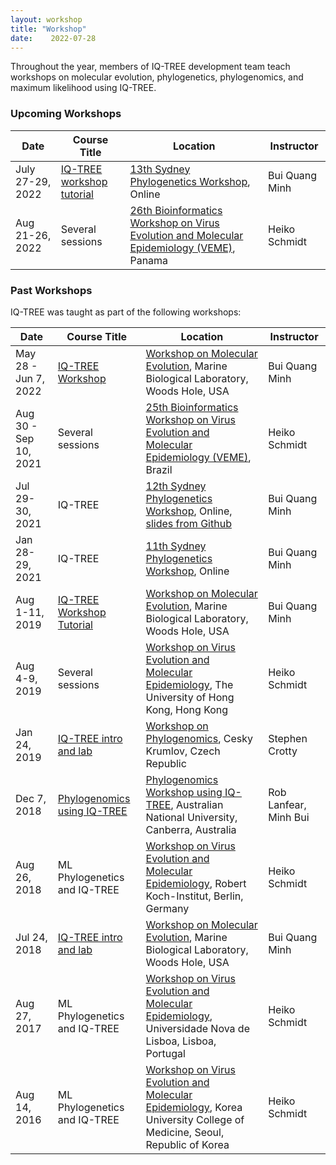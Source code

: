 ```yaml
---
layout: workshop
title: "Workshop"
date:    2022-07-28
---
```


Throughout the year, members of IQ-TREE development team teach workshops on molecular evolution, phylogenetics, phylogenomics, and maximum likelihood using IQ-TREE.

### Upcoming Workshops


| Date |  Course Title | Location | Instructor |
|------|---------------|----------------------------|-------------|
| July 27-29, 2022 | [IQ-TREE workshop tutorial](sydney2022) | [13th Sydney Phylogenetics Workshop](https://meep.sydney.edu.au/workshops/), Online | Bui Quang Minh |
| Aug 21-26, 2022 | Several sessions | [26th Bioinformatics Workshop on Virus Evolution and Molecular Epidemiology (VEME)](https://rega.kuleuven.be/cev/veme-workshop/2022), Panama | Heiko Schmidt |

### Past Workshops

IQ-TREE was taught as part of the following workshops:

| Date |  Course Title | Location | Instructor |
|------|---------------|----------------------------|-------------|
| May 28 - Jun 7, 2022 | [IQ-TREE Workshop](molevol2022) | [Workshop on Molecular Evolution](https://molevolworkshop.github.io), Marine Biological Laboratory, Woods Hole, USA | Bui Quang Minh |
| Aug 30 - Sep 10, 2021 | Several sessions | [25th Bioinformatics Workshop on Virus Evolution and Molecular Epidemiology (VEME)](https://rega.kuleuven.be/cev/veme-workshop/2021), Brazil | Heiko Schmidt |
| Jul 29-30, 2021 | IQ-TREE | [12th Sydney Phylogenetics Workshop](https://meep.sydney.edu.au/workshops/), Online, [slides from Github](https://github.com/simon-ho/SydneyPhyloWorkshop) | Bui Quang Minh |
| Jan 28-29, 2021 | IQ-TREE | [11th Sydney Phylogenetics Workshop](https://meep.sydney.edu.au/workshops/), Online | Bui Quang Minh |
| Aug 1-11, 2019 | [IQ-TREE Workshop Tutorial](molevol2019) | [Workshop on Molecular Evolution](https://molevol.mbl.edu), Marine Biological Laboratory, Woods Hole, USA | Bui Quang Minh |
| Aug 4-9, 2019 | Several sessions | [Workshop on Virus Evolution and Molecular Epidemiology](https://rega.kuleuven.be/cev/veme-workshop/2019), The University of Hong Kong, Hong Kong | Heiko Schmidt |
| Jan 24, 2019 | [IQ-TREE intro and lab](ck2019) | [Workshop on Phylogenomics](http://evomics.org/workshops/2019-workshop-on-phylogenomics-cesky-krumlov/), Cesky Krumlov, Czech Republic | Stephen Crotty |
| Dec 7, 2018 | [Phylogenomics using IQ-TREE](anu2018) | [Phylogenomics Workshop using IQ-TREE](http://cba.anu.edu.au/news-events/phylogenomics-workshop-using-iq-tree), Australian National University, Canberra, Australia | Rob Lanfear, Minh Bui |
| Aug 26, 2018 | ML Phylogenetics and IQ-TREE | [Workshop on Virus Evolution and Molecular Epidemiology](https://rega.kuleuven.be/cev/veme-workshop/2018), Robert Koch-Institut, Berlin, Germany | Heiko Schmidt |
| Jul 24, 2018 | [IQ-TREE intro and lab](molevol2018) | [Workshop on Molecular Evolution](https://molevol.mbl.edu), Marine Biological Laboratory, Woods Hole, USA | Bui Quang Minh |
| Aug 27, 2017 | ML Phylogenetics and IQ-TREE | [Workshop on Virus Evolution and Molecular Epidemiology](https://rega.kuleuven.be/cev/veme-workshop/2017), Universidade Nova de Lisboa, Lisboa, Portugal | Heiko Schmidt |
| Aug 14, 2016 | ML Phylogenetics and IQ-TREE | [Workshop on Virus Evolution and Molecular Epidemiology](https://rega.kuleuven.be/cev/veme-workshop/2016), Korea University College of Medicine, Seoul, Republic of Korea | Heiko Schmidt |

